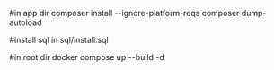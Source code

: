 #in app dir
composer install --ignore-platform-reqs
composer dump-autoload

#install sql in sql/install.sql

#in root dir
docker compose up --build -d